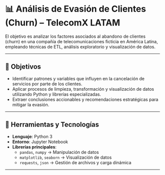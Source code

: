 # 📊 Análisis de Evasión de Clientes (Churn) – TelecomX LATAM

El objetivo es analizar los factores asociados al abandono de clientes (churn) en una compañía de telecomunicaciones ficticia en América Latina, empleando técnicas de ETL, análisis exploratorio y visualización de datos.

---

## 📌 Objetivos

- Identificar patrones y variables que influyen en la cancelación de servicios por parte de los clientes.
- Aplicar procesos de limpieza, transformación y visualización de datos utilizando Python y librerías especializadas.
- Extraer conclusiones accionables y recomendaciones estratégicas para mitigar la evasión.

---

## 🧰 Herramientas y Tecnologías

- **Lenguaje**: Python 3
- **Entorno**: Jupyter Notebook
- **Librerías principales**:
  - `pandas`, `numpy` → Manipulación de datos
  - `matplotlib`, `seaborn` → Visualización de datos
  - `requests`, `json` → Gestión de archivos y carga dinámica

---

